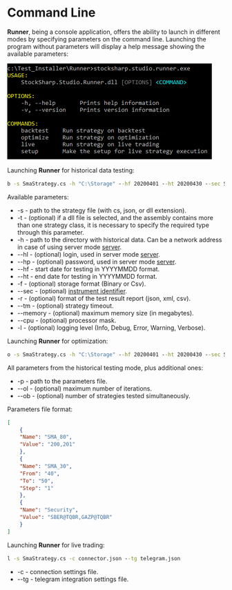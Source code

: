 
# Command Line

**Runner**, being a console application, offers the ability to launch in different modes by specifying parameters on the command line. Launching the program without parameters will display a help message showing the available parameters:

![Runner_command_line_1](../../images/runner_command_line_1.png)

Launching **Runner** for historical data testing:

```cmd
b -s SmaStrategy.cs -h "C:\Storage" --hf 20200401 --ht 20200430 --sec SBER@TQBR -r json
```

Available parameters:

- -s - path to the strategy file (with cs, json, or dll extension).
- -t - (optional) if a dll file is selected, and the assembly contains more than one strategy class, it is necessary to specify the required type through this parameter.
- -h - path to the directory with historical data. Can be a network address in case of using server mode [server](../hydra_server.md).
- --hl - (optional) login, used in server mode [server](../hydra_server.md).
- --hp - (optional) password, used in server mode [server](../hydra_server.md).
- --hf - start date for testing in YYYYMMDD format.
- --ht - end date for testing in YYYYMMDD format.
- -f - (optional) storage format (Binary or Csv).
- --sec - (optional) [instrument identifier](../api/instruments/instrument_identifier.md).
- -r - (optional) format of the test result report (json, xml, csv).
- --tm - (optional) strategy timeout.
- --memory - (optional) maximum memory size (in megabytes).
- --cpu - (optional) processor mask.
- -l - (optional) logging level (Info, Debug, Error, Warning, Verbose).

Launching **Runner** for optimization:

```cmd
o -s SmaStrategy.cs -h "C:\Storage" --hf 20200401 --ht 20200430 --sec SBER@TQBR -r json -p sma_optimization.json
```
All parameters from the historical testing mode, plus additional ones:

- -p - path to the parameters file.
- --ol - (optional) maximum number of iterations.
- --ob - (optional) number of strategies tested simultaneously.

Parameters file format:

```json
[
	{
	"Name": "SMA_80",
	"Value": "200,201"
	},
	{
	"Name": "SMA_30",
	"From": "40",
	"To": "50",
	"Step": "1"
	},
	{
	"Name": "Security",
	"Value": "SBER@TQBR,GAZP@TQBR"
	}
]
```

Launching **Runner** for live trading:

```cmd
l -s SmaStrategy.cs -c connector.json --tg telegram.json
```

- -c - connection settings file.
- --tg - telegram integration settings file.
